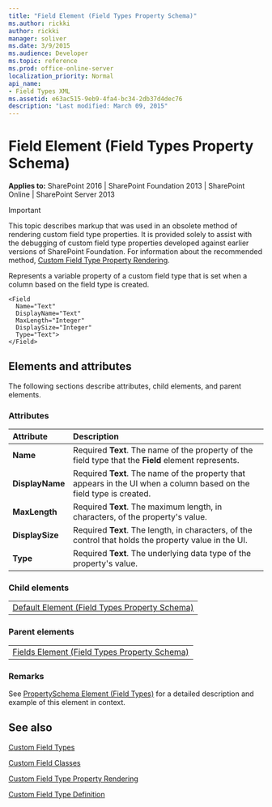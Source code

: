 ```yaml
---
title: "Field Element (Field Types Property Schema)"
ms.author: rickki
author: rickki
manager: soliver
ms.date: 3/9/2015
ms.audience: Developer
ms.topic: reference
ms.prod: office-online-server
localization_priority: Normal
api_name:
- Field Types XML
ms.assetid: e63ac515-9eb9-4fa4-bc34-2db37d4dec76
description: "Last modified: March 09, 2015"
---
```


# Field Element (Field Types Property Schema)

 
  
 **Applies to:** SharePoint 2016 | SharePoint Foundation 2013 | SharePoint Online | SharePoint Server 2013
  
> [!IMPORTANT]
> This topic describes markup that was used in an obsolete method of rendering custom field type properties. It is provided solely to assist with the debugging of custom field type properties developed against earlier versions of SharePoint Foundation. For information about the recommended method, [Custom Field Type Property Rendering](http://msdn.microsoft.com/library/a959ad5b-6f3a-462c-80b9-e2d00bb0d62a%28Office.15%29.aspx). 
  
Represents a variable property of a custom field type that is set when a column based on the field type is created.
  
```
<Field
  Name="Text" 
  DisplayName="Text" 
  MaxLength="Integer" 
  DisplaySize="Integer" 
  Type="Text">
</Field>
```

## Elements and attributes

The following sections describe attributes, child elements, and parent elements.

### Attributes

|**Attribute**|**Description**|
|:-----|:-----|
|**Name** <br/> |Required **Text**. The name of the property of the field type that the **Field** element represents.  <br/> |
|**DisplayName** <br/> |Required **Text**. The name of the property that appears in the UI when a column based on the field type is created.  <br/> |
|**MaxLength** <br/> |Required **Text**. The maximum length, in characters, of the property's value.  <br/> |
|**DisplaySize** <br/> |Required **Text**. The length, in characters, of the control that holds the property value in the UI.  <br/> |
|**Type** <br/> |Required **Text**. The underlying data type of the property's value.  <br/> |
   
### Child elements

||
|:-----|
|[Default Element (Field Types Property Schema)](default-element-field-types-property-schema.md)|
   
### Parent elements

||
|:-----|
|[Fields Element (Field Types Property Schema)](fields-element-field-types-property-schema.md)|
   
### Remarks

See [PropertySchema Element (Field Types)](propertyschema-element-field-types.md) for a detailed description and example of this element in context. 
  
## See also



[Custom Field Types](http://msdn.microsoft.com/library/1345b345-226d-443a-918f-af123a3c7b13%28Office.15%29.aspx)
  
[Custom Field Classes](http://msdn.microsoft.com/library/436a9d9b-7a6f-4e8f-86e8-f42ded85c069%28Office.15%29.aspx)
  
[Custom Field Type Property Rendering](http://msdn.microsoft.com/library/a959ad5b-6f3a-462c-80b9-e2d00bb0d62a%28Office.15%29.aspx)
  
[Custom Field Type Definition](http://msdn.microsoft.com/library/b3315997-671f-4c29-9518-48cc4592f205%28Office.15%29.aspx)

